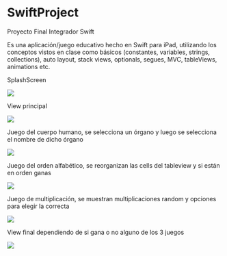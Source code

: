# SwiftProject
Proyecto Final Integrador Swift

Es una aplicación/juego educativo hecho en Swift para iPad, utilizando los conceptos vistos en clase como básicos 
(constantes, variables, strings, collections), auto layout, stack views, optionals, segues, MVC, tableViews, animations etc.

SplashScreen 

![](images/1.jpg)

View principal 

![](images/2.jpg)

Juego del cuerpo humano, se selecciona un órgano y luego se selecciona el nombre de dicho órgano

![](images/3.jpg)

Juego del orden alfabético, se reorganizan las cells del tableview y si están en orden ganas

![](images/4.jpg)

Juego de multiplicación, se muestran multiplicaciones random y opciones para elegir la correcta

![](images/5.jpg)

View final dependiendo de si gana o no alguno de los 3 juegos

![](images/6.jpg)
